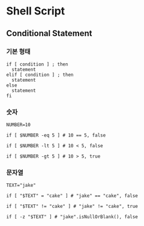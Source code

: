 # Shell Script

## Conditional Statement

### 기본 형태

```shell script
if [ condition ] ; then
  statement
elif [ condition ] ; then
  statement
else
  statement
fi
```

### 숫자 

```shell script
NUMBER=10

if [ $NUMBER -eq 5 ] # 10 == 5, false

if [ $NUMBER -lt 5 ] # 10 < 5, false

if [ $NUMBER -gt 5 ] # 10 > 5, true
```

### 문자열

```shell script
TEXT="jake"

if [ "$TEXT" = "cake" ] # "jake" == "cake", false

if [ "$TEXT" != "cake" ] # "jake" != "cake", true

if [ -z "$TEXT" ] # "jake".isNullOrBlank(), false
```
